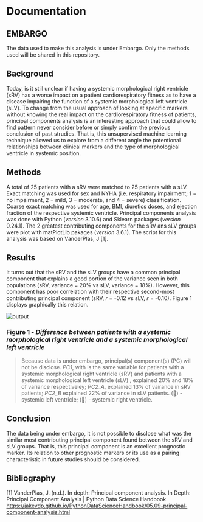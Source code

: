 # Documentation

## **EMBARGO**
The data used to make this analysis is under Embargo. Only the methods used will be shared in this repository.

## Background
Today, is it still unclear if having a systemic morphological right ventricle (sRV) has a worse impact on a patient cardiorespiratory fitness as to have a disease impairing the function of a systemic morphological left ventricle (sLV). To change from the usual approach of looking at specific markers without knowing the real impact on the cardiorespiratory fitness of patients, principal components analysis is an interesting approach that could allow to find pattern never consider before or simply confirm the previous conclusion of past strudies. That is, this unsupervised machine learning technique allowed us to explore from a different angle the potentional relationships between clinical markers and the type of morphological ventricle in systemic position.

## Methods
A total of 25 patients with a sRV were matched to 25 patients with a sLV. Exact matching was used for sex and NYHA (i.e. respiratory impairment; 1 = no impairment, 2 = mild, 3 = moderate, and 4 = severe) classification. Coarse exact matching was used for age, BMI, diuretics doses, and ejection fraction of the respective systemic ventricle. Principal components analysis was done with Python (*version* 3.10.6) and Sklearn packages (*version* 0.24.1). The 2 greatest contributing components for the sRV ans sLV groups were plot with matPlotLib pakages (*version* 3.6.1). The script for this analysis was based on VanderPlas, J [1]. 

## Results

It turns out that the sRV and the sLV groups have a common principal component that explains a good portion of the variance seen in both populations (sRV, variance = 20% vs sLV, variance = 18%). However,  this component has poor correlation with their respective second-most contributing principal component (sRV, *r* = -0.12 vs sLV, *r* = -0.10). Figure 1 displays graphically this relation.


![output](https://github.com/Barquena/Master-Thesis/assets/90822097/e040d70a-8a3d-4976-b0e6-a0e785436300)

### Figure 1 - *Difference between patients with a systemic morphological right ventricle and a systemic morphological left ventricle*
> Because data is under embargo, principal(s) component(s) (PC) will not be disclose. *PC1*, with is the same variable for patients with a systemic morphological right ventricle (sRV) and patients with a systemic morphological left ventricle (sLV) , explained 20% and 18% of variance respectiveley; *PC2_A*, explained 13% of vairance in sRV patients; *PC2_B* explained 22% of variance in sLV patients. (🔵) - systemic left ventricle; (🔴) - systemic right ventricle. 


## Conclusion
The data being under embargo, it is not possible to disclose what was the similar most contributing principal component found between the sRV and sLV groups. That is, this principal component is an excellent prognostic marker. Its relation to other prognostic markers or its use as a pairing characteristic in future studies should be considered.
## Bibliography

[1] VanderPlas, J. (n.d.). In depth: Principal component analysis. In Depth: Principal Component Analysis | Python Data Science Handbook. https://jakevdp.github.io/PythonDataScienceHandbook/05.09-principal-component-analysis.html 
